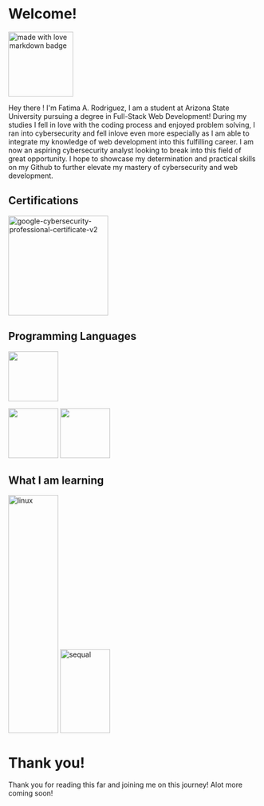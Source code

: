 <!DOCTYPE html>
<html lang="en">
<head>
    <meta charset="UTF-8">
    <meta name="viewport" content="width=device-width, initial-scale=1.0">
</head>
<body>

 <h1> Welcome!</h1>
<a href="https://github.com/Anmol-Baranwal/GIFs-For-Readme"><img src="https://forthebadge.com/images/badges/built-with-love.svg" width="130" alt="made with love  markdown badge" ></a>
<p> Hey there ! I'm Fatima A. Rodriguez, I am a student at Arizona State University pursuing a degree in Full-Stack Web Development! During my studies I fell in love with the coding process and enjoyed problem solving, I ran into cybersecurity and fell inlove even more especially as I am able to integrate my knowledge of web development into this fulfilling career. I am now an aspiring cybersecurity analyst looking to break into this field of great opportunity. I hope to showcase my determination and practical skills on my Github to further elevate my mastery of cybersecurity and web development. </p>

<h2> Certifications </h2>

<img width="200" height="200" alt="google-cybersecurity-professional-certificate-v2" src="https://github.com/user-attachments/assets/cede1b34-c783-4929-b504-ef21dc430828" />


<h2>Programming Languages</h2>
<div align="center>
    
<img src="https://user-images.githubusercontent.com/74038190/212257454-16e3712e-945a-4ca2-b238-408ad0bf87e6.gif" width="100"><img src="https://user-images.githubusercontent.com/74038190/212257472-08e52665-c503-4bd9-aa20-f5a4dae769b5.gif" width="100">
    
<img src="https://github.com/Anmol-Baranwal/Cool-GIFs-For-GitHub/assets/74038190/29fd6286-4e7b-4d6c-818f-c4765d5e39a9" width="100">

<img src="https://github.com/Anmol-Baranwal/Cool-GIFs-For-GitHub/assets/74038190/67f477ed-6624-42da-99f0-1a7b1a16eecb" width="100">

</div>
<h2>What I am learning</h2>

<img width="100" height="477" alt="linux" src="https://github.com/user-attachments/assets/651a944a-3f54-4a18-859c-2ba5ad1565cf" />
<img width="100" height="168" alt="sequal" src="https://github.com/user-attachments/assets/aa99825f-67ff-4615-bf50-c3e02a28e58c" />

<footer>
<h1>Thank you!</h1>
Thank you for reading this far and joining me on this journey! Alot more coming soon!
</footer>


</body>
</html>

